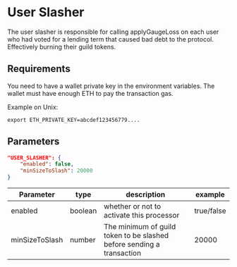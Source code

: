 # User Slasher

The user slasher is responsible for calling applyGaugeLoss on each user who had voted for a lending term that caused bad debt to the protocol. Effectively burning their guild tokens.

## Requirements

You need to have a wallet private key in the environment variables. The wallet must have enough ETH to pay the transaction gas.

Example on Unix:

`export ETH_PRIVATE_KEY=abcdef123456779....`

## Parameters


``` json
"USER_SLASHER": {
    "enabled": false,
    "minSizeToSlash": 20000
}
```

| Parameter  | type  | description  | example   |
|---|---|---|---|
| enabled  | boolean  | whether or not to activate this processor  |  true/false |
| minSizeToSlash  | number  | The minimum of guild token to be slashed before sending a transaction |  20000 |